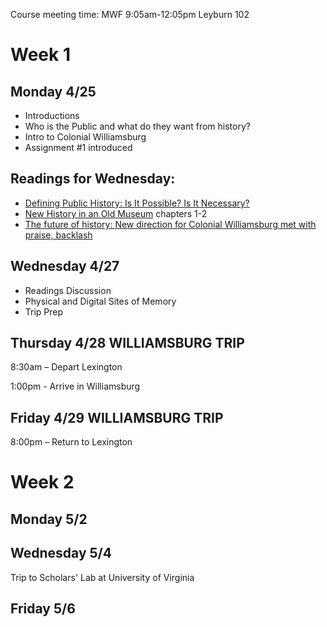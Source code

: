 Course meeting time:
MWF 9:05am-12:05pm
Leyburn 102
# Week 1
## Monday 4/25

* Introductions
* Who is the Public and what do they want from history?
* Intro to Colonial Williamsburg
* Assignment #1 introduced

## Readings for Wednesday:

* [Defining Public History: Is It Possible? Is It Necessary?](https://www.historians.org/publications-and-directories/perspectives-on-history/march-2008/defining-public-history-is-it-possible-is-it-necessary)
* [New History in an Old Museum](http://ezproxy.wlu.edu/login?url=http://wlu.eblib.com/patron/FullRecord.aspx?p=3007837) chapters 1-2
* [The future of history: New direction for Colonial Williamsburg met with praise, backlash](http://www.richmond.com/news/virginia/article_c18ecc38-8e4d-5295-8832-dcc57c7f5d12.html)
## Wednesday 4/27
* Readings Discussion
* Physical and Digital Sites of Memory 
* Trip Prep


## Thursday 4/28 WILLIAMSBURG TRIP
8:30am – Depart Lexington

1:00pm - Arrive in Williamsburg 

## Friday 4/29 WILLIAMSBURG TRIP
8:00pm – Return to Lexington

# Week 2 

## Monday 5/2

## Wednesday 5/4
Trip to Scholars' Lab at University of Virginia 

## Friday 5/6
